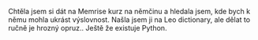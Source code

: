 Chtěla jsem si dát na Memrise kurz na němčinu a hledala jsem, kde bych k němu mohla ukrást výslovnost. Našla jsem ji na Leo dictionary, ale dělat to ručně je hrozný opruz.. Ještě že existuje Python.
